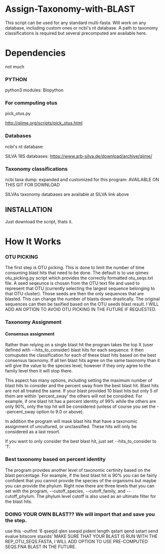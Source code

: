 # Assign-Taxonomy-with-BLAST
This script can be used for any standard multi-fasta.
Will work on any database, including custom ones or ncbi's nt database.
A path to taxonomy classifications is required but several precomputed are available here.


# Dependencies
not much
### PYTHON
python3
modules: Biopython

### For commputing otus
pick_otus.py

http://qiime.org/scripts/pick_otus.html

### Databases
ncbi's nt database:

SILVA 18S databases: https://www.arb-silva.de/download/archive/qiime/

### Taxonomy classifications
ncbi taxa dump: expanded and customized for this program: AVAILABLE ON THIS GIT FOR DOWNLOAD

SILVAs taxonomy databases are available at SILVA link above


## INSTALLATION
Just download the script, thats it.

# How It Works

### OTU PICKING
The first step is OTU picking. This is done to limit the number of time consuming blast hits that need to be done.
The default is to use qiimes otu_picking.py script which provides the correctly formatted otu_seqs.txt file.
A seed seqeunce is chosen from the OTU text file and used to represent that OTU (currently selecting the largest sequence belonging to that OTU cluster). Those seeds are then the only sequences that are blasted.
This can change the number of blasts down drastically. The original sequences can then be taxified based on the OTU seeds blast result.
I WILL ADD AN OPTION TO AVOID OTU PICKING IN THE FUTURE IF REQUESTED.

### Taxonomy Assignment

#### Consensus assignment
Rather than relying on a single blast hit the program takes the top X (user defined with --hits_to_consider) blast hits for each sequence.
It then comuputes the classification for each of these blast hits based on the best consensus taoxnomy. If all ten blast hits agree on the same taxonomy than it will give the value to the species level, however if they only agree to the family level then it will stop there.

This aspect has many options, including setting the maximum number of blast hits to consider and the percent sway from the best blast hit. Blast hits are not all treated the same. If your blast provided 10 blast hits but only 5 of them are within 'percent_sway' the others will not be considred. For example, if one blast hit has a percent identity of 99% while the others are only 90%, only the top hit will be considered (unless of course you set the --percent_sway option to 9.0 or above). 

In addition the program will mask blast hits that have a taxonomic assignment of uncultured, or unclassified. These hits will only be considered as a last resort.

If you want to only consider the best blast hit, just set --hits_to_consider to '1'.

### Best taxonomy based on percent identity
The program provides another level of taxonomic certinity based on the blast percentage. For example, if the best blast hit is 90% you can be fairly confident that you cannot provide the species of the organisms but maybe you can provide the phylum. Right now there are three levels that you can set with the program, --cutoff_species, --cutoff_family, and --cutoff_phylum. The phylum level cutoff is also used as an ultimate filter for the blast hits.


### DOING YOUR OWN BLAST?? We will import that and save you the step.
use this -outfmt '6 qseqid qlen sseqid pident length qstart qend sstart send evalue bitscore staxids'
MAKE SURE THAT YOUR BLAST IS RUN WITH THE REP_OTU_SEQS.FASTA, I WILL ADD OPTION TO USE PRE-COMPUTED SEQS.FNA BLAST IN THE FUTURE.


